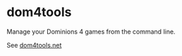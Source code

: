 # dom4tools

Manage your Dominions 4 games from the command line.

See [dom4tools.net](http://dom4tools.net)
